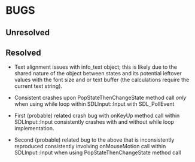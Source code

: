 BUGS
====

Unresolved
----------

Resolved
--------

* Text alignment issues with info_text object; this is likely due to the shared
nature of the object between states and its potential leftover values with the
font size and or text buffer (the calculations require the current text string).

* Consistent crashes upon PopStateThenChangeState method call *only* when using
while loop within SDLInput::Input with SDL_PollEvent

* First (probable) related crash bug with onKeyUp method call within SDLInput::Input
consistently crashes with and without while loop implementation.

* Second (probable) related bug to the above that is inconsistently reproduced
consistently involving onMouseMotion call within SDLInput::Input when using
PopStateThenChangeState method call
